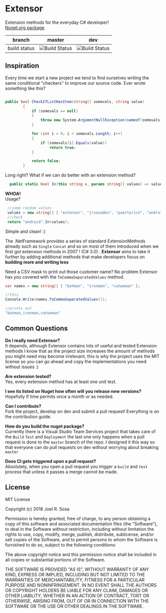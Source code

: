 
# Extensor 
Extension methods for the everyday C# developer!  
[Nuget.org package](https://www.nuget.org/packages/Extensor/)   

| branch | master                                                                                                                       | dev                                                                                                                          |
|--------|------------------------------------------------------------------------------------------------------------------------------|------------------------------------------------------------------------------------------------------------------------------|
| build status | ![Build Status](https://jrsosa.visualstudio.com/_apis/public/build/definitions/ae28eed0-7e27-4299-a8d7-89ef8b8e0df5/6/badge) | ![Build Status](https://jrsosa.visualstudio.com/_apis/public/build/definitions/ae28eed0-7e27-4299-a8d7-89ef8b8e0df5/7/badge) |  


	
  ## Inspiration  
	
Every time we start a new project we tend to find ourselves writing the same conditional "checkers" to improve our source code. Ever wrote something like this?  


```csharp  

public bool CheckIfListHasItem(string[] somevals, string value)
        {
            if (somevals == null)
            {
                throw new System.ArgumentNullException(nameof(somevals));
            }

            for (int i = 0; i < somevals.Length; i++)
            {
                if (somevals[i].Equals(value))
                    return true;
            }

            return false;
        }
```  
Long right? What if we can do better with an extension method?     


```csharp  
  public static bool In(this string v, params string[] values) => values.Contains(v);
```  
**WHOA!**    
Usage?  
```csharp  
 //some random values
 values = new string[] { "extensor", "jrsosadev", "puertorico", "android" };  
 //check
 return "android".In(values);  
 ```  
Simple and clean! :)  

The .NetFramework provides a series of standard ExtensionMethods already such as `Single` `Concat` and so on most of them introduced when we first got extension methods in 2007 ! (C# 3.0) .
**Extensor** aims to take it further by adding additional methods that make developers focus on **building more and writing less**  

Need a CSV mask to print out those customer name? No problem Extensor has you covered with the `ToCommaSeparatedValues` method.  
```csharp    
var names = new string[] { "batman", "ironman", "catwoman" };

//this
Console.Write(names.ToCommaSeparatedValues());  

//prints out
"batman,ironman,catwoman"
```
  

## Common Questions  

**Do I really need Extensor?**  
It depends, although Extensor contains lots of useful and tested Extension methods I know that as the project size increases the amount of methods you might need may become irrelevant, this is why the project uses the MIT license so you can go ahead and copy the implementations you need without issues :)  

**Are extension tested?**  
Yes, every extension method has at least one unit test.

**I see its listed on Nuget how often will you release new versions?**  
Hopefully if time permits once a month or as needed. 

**Can I contribute?**  
Fork the project, develop on dev and submit a pull request! Everything is on the contribution guide.  

**How do you build the nuget package?**  
Currently there is a Visual Studio Team Services project that takes care of the `Build` `Test` and `Deployment`  the last one only happens when a pull request is done to the `master` branch of the repo.  I designed it this way so that everyone can do pull requests on dev without worrying about breaking `master`  

**Does CI gets triggered upon a pull request?**  
Absolutely, when you open a pull request you trigger a `build` and `test` process that unless it passes a merge cannot be made.   


License
-------  

MIT License

Copyright (c) 2018 Joel R. Sosa

Permission is hereby granted, free of charge, to any person obtaining a copy
of this software and associated documentation files (the "Software"), to deal
in the Software without restriction, including without limitation the rights
to use, copy, modify, merge, publish, distribute, sublicense, and/or sell
copies of the Software, and to permit persons to whom the Software is
furnished to do so, subject to the following conditions:

The above copyright notice and this permission notice shall be included in all
copies or substantial portions of the Software.

THE SOFTWARE IS PROVIDED "AS IS", WITHOUT WARRANTY OF ANY KIND, EXPRESS OR
IMPLIED, INCLUDING BUT NOT LIMITED TO THE WARRANTIES OF MERCHANTABILITY,
FITNESS FOR A PARTICULAR PURPOSE AND NONINFRINGEMENT. IN NO EVENT SHALL THE
AUTHORS OR COPYRIGHT HOLDERS BE LIABLE FOR ANY CLAIM, DAMAGES OR OTHER
LIABILITY, WHETHER IN AN ACTION OF CONTRACT, TORT OR OTHERWISE, ARISING FROM,
OUT OF OR IN CONNECTION WITH THE SOFTWARE OR THE USE OR OTHER DEALINGS IN THE
SOFTWARE.








